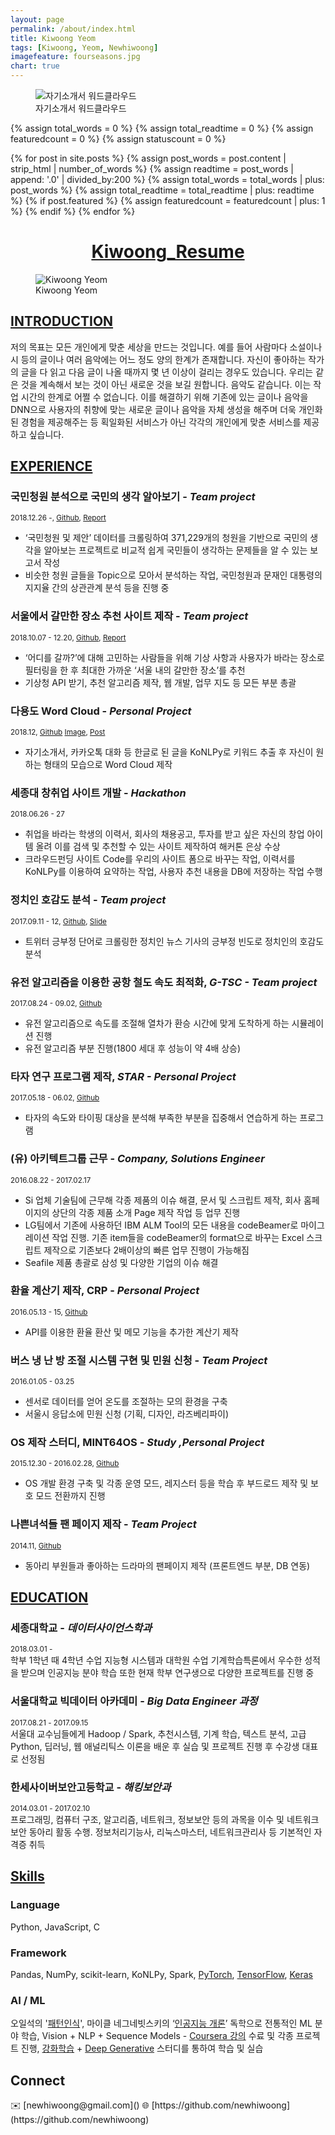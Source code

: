 ```yaml
---
layout: page
permalink: /about/index.html
title: Kiwoong Yeom
tags: [Kiwoong, Yeom, Newhiwoong]
imagefeature: fourseasons.jpg
chart: true
---
```


<figure>
	<img src="{{ site.url }}/images/kywc.png" alt="자기소개서 워드클라우드">
	<figcaption>자기소개서 워드클라우드</figcaption>
</figure>

{% assign total_words = 0 %}
{% assign total_readtime = 0 %}
{% assign featuredcount = 0 %}
{% assign statuscount = 0 %}

{% for post in site.posts %}
    {% assign post_words = post.content | strip_html | number_of_words %}
    {% assign readtime = post_words | append: '.0' | divided_by:200 %}
    {% assign total_words = total_words | plus: post_words %}
    {% assign total_readtime = total_readtime | plus: readtime %}
    {% if post.featured %}
    {% assign featuredcount = featuredcount | plus: 1 %}
    {% endif %}
{% endfor %}

<!--
This is my personal blog. It currently has {{ site.posts | size }} posts in {{ site.categories | size }} categories which combinedly have {{ total_words }} words, which will take an average reader ({{ site.wpm }} WPM) approximately <span class="time">{{ total_readtime }}</span> minutes to read. {% if featuredcount != 0 %}There are <a href="{{ site.url }}/featured">{{ featuredcount }} featured posts</a>, you should definitely check those out.{% endif %} The most recent post is {% for post in site.posts limit:1 %}{% if post.description %}<a href="{{ site.url }}{{ post.url }}" title="{{ post.description }}">"{{ post.title }}"</a>{% else %}<a href="{{ site.url }}{{ post.url }}" title="{{ post.description }}" title="Read more about {{ post.title }}">"{{ post.title }}"</a>{% endif %}{% endfor %} which was published on {% for post in site.posts limit:1 %}{% assign modifiedtime = post.modified | date: "%Y%m%d" %}{% assign posttime = post.date | date: "%Y%m%d" %}<time datetime="{{ post.date | date_to_xmlschema }}" class="post-time">{{ post.date | date: "%d %b %Y" }}</time>{% if post.modified %}{% if modifiedtime != posttime %} and last modified on <time datetime="{{ post.modified | date: "%Y-%m-%d" }}" itemprop="dateModified">{{ post.modified | date: "%d %b %Y" }}</time>{% endif %}{% endif %}{% endfor %}. The last commit was on {{ site.time | date: "%A, %d %b %Y" }} at {{ site.time | date: "%I:%M %p" }} [UTC](http://en.wikipedia.org/wiki/Coordinated_Universal_Time "Temps Universel Coordonné").
-->

<h1 align="center">
<a href="https://docs.google.com/document/d/11DnFBrE_r5tCZuRxd2VIXdHpr0vsuCGY4hm9i-_SjJ4/edit?usp=sharing"> Kiwoong_Resume </a>  
</h1>

<figure>
  <img src="{{ site.url }}/images/kiwoong.jpg" alt="Kiwoong Yeom">
  <figcaption>Kiwoong Yeom</figcaption>
</figure>

## [INTRODUCTION]()

저의 목표는 모든 개인에게 맞춘 세상을 만드는 것입니다. 예를 들어 사람마다 소설이나 시 등의 글이나 여러 음악에는 어느 정도 양의 한계가 존재합니다. 자신이 좋아하는 작가의 글을 다 읽고 다음 글이 나올 때까지 몇 년 이상이 걸리는 경우도 있습니다. 우리는 같은 것을 계속해서 보는 것이 아닌 새로운 것을 보길 원합니다. 음악도 같습니다. 이는 작업 시간의 한계로 어쩔 수 없습니다. 이를 해결하기 위해 기존에 있는 글이나 음악을 DNN으로 사용자의 취향에 맞는 새로운 글이나 음악을 자체 생성을 해주며 더욱 개인화된 경험을 제공해주는 등 획일화된 서비스가 아닌 각각의 개인에게 맞춘 서비스를 제공하고 싶습니다.

## [EXPERIENCE]()
### 국민청원 분석으로 국민의 생각 알아보기  - *Team project*
<sub>2018.12.26 -, [Github](https://github.com/newhiwoong/National-Petition), [Report](https://bit.ly/2WevBAu)</sub>
- ‘국민청원 및 제안’ 데이터를 크롤링하여 371,229개의 청원을 기반으로 국민의 생각을 알아보는 프로젝트로 비교적 쉽게 국민들이 생각하는 문제들을 알 수 있는 보고서 작성
- 비슷한 청원 글들을 Topic으로 모아서 분석하는 작업, 국민청원과 문재인 대통령의 지지율 간의 상관관계 분석 등을 진행 중 

### 서울에서 갈만한 장소 추천 사이트 제작 - *Team project*
<sub>2018.10.07 - 12.20, [Github](https://github.com/newhiwoong/Sejong_ITIP-), [Report](https://bit.ly/2S8pMFr)</sub>
- ‘어디를 갈까?’에 대해 고민하는 사람들을 위해 기상 사항과 사용자가 바라는 장소로 필터링을 한 후 최대한 가까운 ‘서울 내의 갈만한 장소’를 추천
- 기상청 API 받기, 추천 알고리즘 제작, 웹 개발, 업무 지도 등 모든 부분 총괄

### 다용도 Word Cloud - *Personal Project*
<sub>2018.12, [Github](https://github.com/newhiwoong/Multipurpose_Word_Cloud) [Image](https://newhiwoong.github.io/images/kywc.png), [Post](https://newhiwoong.github.io/nlp/%EC%B9%B4%EC%B9%B4%EC%98%A4%ED%86%A1-%EB%8C%80%ED%99%94-%EB%82%B4%EC%9A%A9%EC%9D%84-Word-Cloud%EB%A1%9C-%EB%B6%84%EC%84%9D%ED%95%98%EA%B8%B0)</sub>
- 자기소개서, 카카오톡 대화 등 한글로 된 글을 KoNLPy로 키워드 추출 후 자신이 원하는 형태의 모습으로 Word Cloud 제작

### 세종대 창취업 사이트 개발 - *Hackathon*
<sub>2018.06.26 - 27</sub>
- 취업을 바라는 학생의 이력서, 회사의 채용공고, 투자를 받고 싶은 자신의 창업 아이템 올려 이를 검색 및 추천할 수 있는 사이트 제작하여 해커톤 은상 수상
- 크라우드펀딩 사이트 Code를 우리의 사이트 폼으로 바꾸는 작업, 이력서를 KoNLPy를 이용하여 요약하는 작업, 사용자 추천 내용을 DB에 저장하는 작업 수행

### 정치인 호감도 분석 - *Team project*
<sub>2017.09.11 - 12, [Github](https://github.com/newhiwoong/Reputation_analysis), [Slide](https://docs.google.com/presentation/d/1BZeOyKfBZ5twIbe4492BwODVQThn-bhGxxbDZk_WMcs/edit#slide=id.g1ff355a957_0_10)</sub>
- 트위터 긍부정 단어로 크롤링한 정치인 뉴스 기사의 긍부정 빈도로 정치인의 호감도 분석  

### 유전 알고리즘을 이용한 공항 철도 속도 최적화, *G-TSC - Team project*
<sub>2017.08.24 - 09.02, [Github](https://github.com/newhiwoong/GeneticAlgorithm-TSC)</sub>
- 유전 알고리즘으로 속도를 조절해 열차가 환승 시간에 맞게 도착하게 하는 시뮬레이션 진행 
- 유전 알고리즘 부분 진행(1800 세대 후 성능이 약 4배 상승)

### 타자 연구 프로그램 제작, *STAR - Personal Project*
<sub>2017.05.18 - 06.02, [Github](https://github.com/newhiwoong/STAR)</sub>
- 타자의 속도와 타이핑 대상을 분석해 부족한 부분을 집중해서 연습하게 하는 프로그램

### (유) 아키텍트그룹 근무  - *Company, Solutions Engineer*
<sub>2016.08.22 - 2017.02.17</sub>
- Si 업체 기술팀에 근무해 각종 제품의 이슈 해결, 문서 및 스크립트 제작, 회사 홈페이지의 상단의 각종 제품 소개 Page 제작 작업 등 업무 진행
- LG팀에서 기존에 사용하던 IBM ALM Tool의 모든 내용을 codeBeamer로 마이그레이션 작업 진행. 기존 item들을 codeBeamer의 format으로 바꾸는 Excel 스크립트 제작으로 기존보다 2배이상의 빠른 업무 진행이 가능해짐 
- Seafile 제품 총괄로 삼성 및 다양한 기업의 이슈 해결

### 환율 계산기 제작, CRP  - *Personal Project*
<sub>2016.05.13 - 15, [Github](https://github.com/newhiwoong/CRP)</sub>
- API를 이용한 환율 환산 및 메모 기능을 추가한 계산기 제작

### 버스 냉 난 방 조절 시스템 구현 및 민원 신청  - *Team Project*
<sub>2016.01.05 - 03.25</sub>
- 센서로 데이터를 얻어 온도를 조절하는 모의 환경을 구축                 
- 서울시 응답소에 민원 신청 (기획, 디자인, 라즈베리파이)

### OS 제작 스터디, MINT64OS  - *Study ,Personal Project*
<sub>2015.12.30 - 2016.02.28, [Github](https://github.com/newhiwoong/MINT64OS)</sub>                
- OS 개발 환경 구축 및 각종 운영 모드, 레지스터 등을 학습 후 부드로드 제작 및 보호 모드 전환까지 진행

### 나쁜녀석들 팬 페이지 제작  - *Team Project*
<sub>2014.11, [Github](https://github.com/newhiwoong/bad-guys)</sub>
- 동아리 부원들과 좋아하는 드라마의 팬페이지 제작 (프론트엔드 부분, DB 연동)


## [EDUCATION]()
### 세종대학교 - *데이터사이언스학과*
<sub>2018.03.01 -</sub>  
학부 1학년 때 4학년 수업 지능형 시스템과 대학원 수업 기계학습특론에서 우수한 성적을 받으며 인공지능 분야 학습 또한 현재 학부 연구생으로 다양한 프로젝트를 진행 중

### 서울대학교 빅데이터 아카데미 - *Big Data Engineer 과정*
<sub>2017.08.21 - 2017.09.15</sub>  
서울대 교수님들에게 Hadoop / Spark, 추천시스템, 기계 학습, 텍스트 분석, 고급 Python, 딥러닝, 웹 애널리틱스 이론을 배운 후 실습 및 프로젝트 진행 후 수강생 대표로 선정됨

### 한세사이버보안고등학교 - *해킹보안과*
<sub>2014.03.01 - 2017.02.10</sub>  
프로그래밍, 컴퓨터 구조, 알고리즘, 네트워크, 정보보안 등의 과목을 이수 및 네트워크 보안 동아리 활동 수행. 정보처리기능사, 리눅스마스터, 네트워크관리사 등 기본적인 자격증 취득

## [Skills]()

### Language
Python, JavaScript, C

### Framework
Pandas, NumPy, scikit-learn, KoNLPy, Spark, [PyTorch](https://github.com/newhiwoong/PyTorch), [TensorFlow](https://github.com/newhiwoong/TensorFlow), [Keras](https://github.com/newhiwoong/Keras-Applications)

### AI / ML
오일석의 '[패턴인식](http://www.yes24.com/24/goods/3315437?scode=032&OzSrank=1)', 마이클 네그네빗스키의 ‘[인공지능 개론](http://www.yes24.com/24/Goods/9386454?Acode=101)’ 독학으로 전통적인 ML 분야 학습, Vision + NLP + Sequence Models - [Coursera 강의](https://www.coursera.org/learn/nlp-sequence-models) 수료 및 각종 프로젝트 진행, [강화학습](https://event-us.kr/modu/event/2016) + [Deep Generative](https://event-us.kr/modu/event/4648) 스터디를 통하여 학습 및 실습


<h2>Connect</h2>
✉️ [newhiwoong@gmail.com]()  
🌐 [https://github.com/newhiwoong](https://github.com/newhiwoong)
